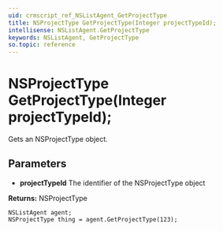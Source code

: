 ```yaml
---
uid: crmscript_ref_NSListAgent_GetProjectType
title: NSProjectType GetProjectType(Integer projectTypeId);
intellisense: NSListAgent.GetProjectType
keywords: NSListAgent, GetProjectType
so.topic: reference
---
```


# NSProjectType GetProjectType(Integer projectTypeId);

Gets an NSProjectType object.

## Parameters

* **projectTypeId** The identifier of the NSProjectType object

**Returns:** NSProjectType

```crmscript
NSListAgent agent;
NSProjectType thing = agent.GetProjectType(123);
```

